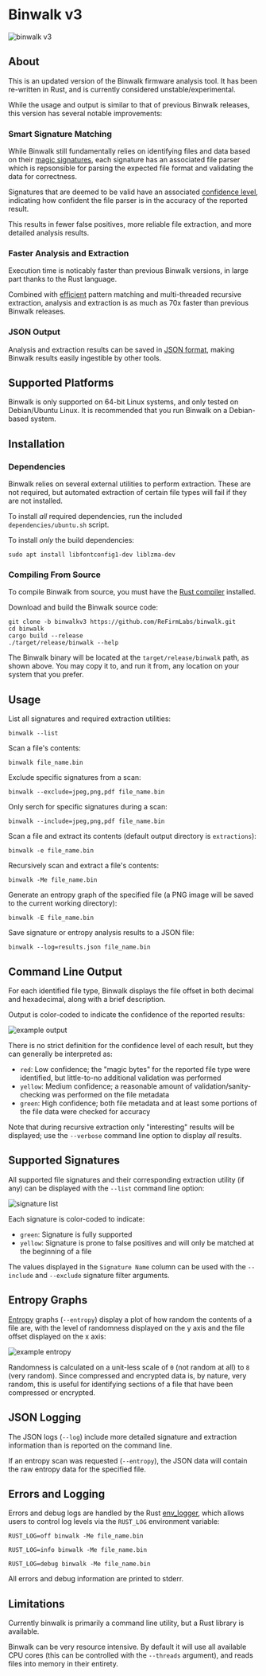# Binwalk v3

![binwalk v3](images/binwalk_animated.svg)

## About

This is an updated version of the Binwalk firmware analysis tool. It has been re-written in Rust, and is currently considered unstable/experimental.

While the usage and output is similar to that of previous Binwalk releases, this version has several notable improvements:

### Smart Signature Matching

While Binwalk still fundamentally relies on identifying files and data based on their [magic signatures](https://en.wikipedia.org/wiki/Magic_number_(programming)#In_files),
each signature has an associated file parser which is repsonsible for parsing the expected file format and validating the data for correctness.

Signatures that are deemed to be valid have an associated [confidence level](#command-line-output), indicating how confident the file parser is in the accuracy of the reported result.

This results in fewer false positives, more reliable file extraction, and more detailed analysis results.

### Faster Analysis and Extraction

Execution time is noticably faster than previous Binwalk versions, in large part thanks to the Rust language.

Combined with [efficient](https://cp-algorithms.com/string/aho_corasick.html) pattern matching and multi-threaded recursive extraction, analysis and extraction is as much as 70x faster
than previous Binwalk releases.

### JSON Output

Analysis and extraction results can be saved in [JSON format](#json-logging), making Binwalk results easily ingestible by other tools.

## Supported Platforms

Binwalk is only supported on 64-bit Linux systems, and only tested on Debian/Ubuntu Linux.
It is recommended that you run Binwalk on a Debian-based system.

## Installation

### Dependencies

Binwalk relies on several external utilities to perform extraction. These are not required, but automated extraction of certain file types will fail if they are not installed.

To install *all* required dependencies, run the included `dependencies/ubuntu.sh` script.

To install *only* the build dependencies:

```
sudo apt install libfontconfig1-dev liblzma-dev
```

### Compiling From Source

To compile Binwalk from source, you must have the [Rust compiler](https://www.rust-lang.org/tools/install) installed.

Download and build the Binwalk source code:

```
git clone -b binwalkv3 https://github.com/ReFirmLabs/binwalk.git
cd binwalk
cargo build --release
./target/release/binwalk --help
```

The Binwalk binary will be located at the `target/release/binwalk` path, as shown above.
You may copy it to, and run it from, any location on your system that you prefer.

## Usage

List all signatures and required extraction utilities:

```
binwalk --list
```

Scan a file's contents:

```
binwalk file_name.bin
```

Exclude specific signatures from a scan:

```
binwalk --exclude=jpeg,png,pdf file_name.bin
```

Only serch for specific signatures during a scan:

```
binwalk --include=jpeg,png,pdf file_name.bin
```

Scan a file and extract its contents (default output directory is `extractions`):

```
binwalk -e file_name.bin
```

Recursively scan and extract a file's contents:

```
binwalk -Me file_name.bin
```

Generate an entropy graph of the specified file (a PNG image will be saved to the current working directory):

```
binwalk -E file_name.bin
```

Save signature or entropy analysis results to a JSON file:

```
binwalk --log=results.json file_name.bin
```

## Command Line Output

For each identified file type, Binwalk displays the file offset in both decimal and hexadecimal, along with a brief description.

Output is color-coded to indicate the confidence of the reported results:

![example output](images/output.png)

There is no strict definition for the confidence level of each result, but they can generally be interpreted as:

- `red`: Low confidence; the "magic bytes" for the reported file type were identified, but little-to-no additional validation was performed
- `yellow`: Medium confidence; a reasonable amount of validation/sanity-checking was performed on the file metadata
- `green`: High confidence; both file metadata and at least some portions of the file data were checked for accuracy

Note that during recursive extraction only "interesting" results will be displayed; use the `--verbose` command line option to display *all* results.

## Supported Signatures

All supported file signatures and their corresponding extraction utility (if any) can be displayed with the `--list` command line option:

![signature list](images/binwalk_list.png)

Each signature is color-coded to indicate:

- `green`: Signature is fully supported
- `yellow`: Signature is prone to false positives and will only be matched at the beginning of a file

The values displayed in the `Signature Name` column can be used with the `--include` and `--exclude` signature filter arguments.

## Entropy Graphs

[Entropy](https://en.wikipedia.org/wiki/Entropy_(information_theory)) graphs (`--entropy`) display a plot of how random the contents of a file are, with the
level of randomness displayed on the y axis and the file offset displayed on the x axis:

![example entropy](images/entropy.png)

Randomness is calculated on a unit-less scale of `0` (not random at all) to `8` (very random). Since compressed and encrypted data is, by nature, very random,
this is useful for identifying sections of a file that have been compressed or encrypted.

## JSON Logging

The JSON logs (`--log`) include more detailed signature and extraction information than is reported on the command line.

If an entropy scan was requested (`--entropy`), the JSON data will contain the raw entropy data for the specified file.

## Errors and Logging

Errors and debug logs are handled by the Rust [env_logger](https://docs.rs/env_logger/latest/env_logger/), which allows users to control log levels
via the `RUST_LOG` environment variable:

```
RUST_LOG=off binwalk -Me file_name.bin
```

```
RUST_LOG=info binwalk -Me file_name.bin
```

```
RUST_LOG=debug binwalk -Me file_name.bin
```

All errors and debug information are printed to stderr.

## Limitations

Currently binwalk is primarily a command line utility, but a Rust library is available.

Binwalk can be very resource intensive. By default it will use all available CPU cores (this can be controlled with the `--threads` argument), and
reads files into memory in their entirety. 
